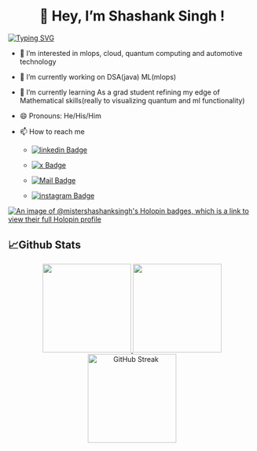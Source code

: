 ##
<h1 align="center">👋 Hey, I’m Shashank Singh !</h1>

[![Typing SVG](https://readme-typing-svg.demolab.com?font=Fira+Code&weight=700&size=20&pause=1000&color=0883ef&center=true&vCenter=true&width=1200&height=100&lines=Code+Architect%2C+open+source+enthusiast+and+hardcore+learner)](https://git.io/typing-svg)


- 👀 I’m interested in mlops, cloud, quantum computing and automotive technology 

- 🔭 I’m currently working on DSA(java) ML(mlops)

-  🌱 I’m currently learning As a grad student refining my edge of Mathematical skills(really to visualizing quantum and ml functionality)

- 😄 Pronouns: He/His/Him

- 📫 How to reach me

   * <a href="https://www.linkedin.com/in/mistershashanksingh/"><img src="https://img.shields.io/badge/-mistershashanksingh-0e76a8?style=flat&amp;labelColor=fff&amp;logo=linkedin&amp;logoColor=0e76a8&amp;link=https://www.linkedin.com/in/mistershashanksingh/" alt="linkedin Badge"></a>
  
   * <a href="https://x.com/mistershashanks"><img src="https://img.shields.io/badge/-mistershashanks-262525?style=flat&amp;labelColor=fff&amp;logo=x&amp;logoColor=262525&amp;link=https://twitter.com/mistershashanks" alt="x Badge"></a>
  
   * <a href="mailto:mistershashanksingh@gmail.com"><img src="https://img.shields.io/badge/-mistershashanksingh-c71610?style=flat&amp;labelColor=fff&amp;logo=gmail&amp;logoColor=c0392b&amp;link=mailto:mistershashanksingh@gmail.com" alt="Mail Badge"></a>
  
   * <a href="https://www.instagram.com/mistershashanksingh"><img src="https://img.shields.io/badge/-mistershashanksingh-d62976?style=flat&amp;labelColor=fff&amp;logo=instagram&amp;logoColor=E4405F&amp;link=https://www.instagram.com/mistershashanksingh" alt="instagram Badge"></a>

<!--
**mistershashanksingh/mistershashanksingh** is a ✨ _special_ ✨ repository because its `README.md` (this file) appears on your GitHub profile.
You can click the Preview link to take a look at your changes.
Here are some ideas to get you started:
- 💞️ I’m looking to collaborate on ...
- 👯 I’m looking to collaborate with ...
- 🤔 I’m looking for help with ...
- 💬 Ask me about ...
- 📫 How to reach me: ...
- ⚡ Fun fact: ...
-->
[![An image of @mistershashanksingh's Holopin badges, which is a link to view their full Holopin profile](https://holopin.me/mistershashanksingh)](https://holopin.io/@mistershashanksingh)

## 📈Github Stats
<p align="center">
<a href="https://github.com/mistershashanksingh">
  <img height="180em" src="https://github-readme-stats-eight-theta.vercel.app/api?username=mistershashanksingh&show_icons=true&theme=react&include_all_commits=true&count_private=true"/>
  <img height="180em" src="https://github-readme-stats-eight-theta.vercel.app/api/top-langs/?username=mistershashanksingh&layout=compact&langs_count=10&theme=react"/>
  <img  height="180em" src="https://github-readme-streak-stats.herokuapp.com?user=mistershashanksingh&theme=react&mode=weekly" alt="GitHub Streak"/>
</a>
</p>

##

